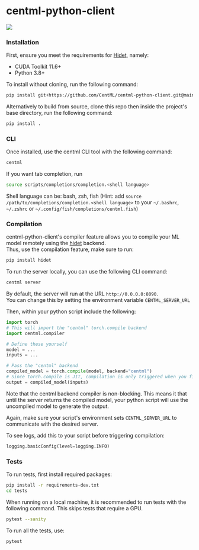 # centml-python-client
![](https://github.com/CentML/centml-python-client/actions/workflows/unit_tests.yml/badge.svg)

### Installation
First, ensure you meet the requirements for  [Hidet](https://github.com/hidet-org/hidet), namely:
- CUDA Toolkit 11.6+
- Python 3.8+

To install without cloning, run the following command:
```bash
pip install git+https://github.com/CentML/centml-python-client.git@main
```

Alternatively to build from source, clone this repo then inside the project's base directory, run the following command:
```bash
pip install . 
```

### CLI
Once installed, use the centml CLI tool with the following command:
```bash
centml 
```

If you want tab completion, run
```bash
source scripts/completions/completion.<shell language>
```
Shell language can be: bash, zsh, fish
(Hint: add `source /path/to/completions/completion.<shell language>` to your `~/.bashrc`, `~/.zshrc` or `~/.config/fish/completions/centml.fish`)

### Compilation

centml-python-client's compiler feature allows you to compile your ML model remotely using the [hidet](https://hidet.org/docs/stable/index.html) backend. \
Thus, use the compilation feature, make sure to run:
```bash
pip install hidet
```

To run the server locally, you can use the following CLI command:
```bash
centml server
```
By default, the server will run at the URL `http://0.0.0.0:8090`. \
You can change this by setting the environment variable `CENTML_SERVER_URL`


Then, within your python script include the following:
```python
import torch
# This will import the "centml" torch.compile backend
import centml.compiler  

# Define these yourself
model = ...
inputs = ...

# Pass the "centml" backend
compiled_model = torch.compile(model, backend="centml")
# Since torch.compile is JIT, compilation is only triggered when you first call the model
output = compiled_model(inputs)
```
Note that the centml backend compiler is non-blocking. This means it that until the server returns the compiled model, your python script will use the uncompiled model to generate the output.

Again, make sure your script's environment sets `CENTML_SERVER_URL` to communicate with the desired server.

To see logs, add this to your script before triggering compilation:
```python
logging.basicConfig(level=logging.INFO)
```

### Tests
To run tests, first install required packages:
```bash
pip install -r requirements-dev.txt
cd tests
```

When running on a local machine, it is recommended to run tests with the following command. This skips tests that require a GPU.
```bash
pytest --sanity
```

To run all the tests, use:
```bash
pytest
```
